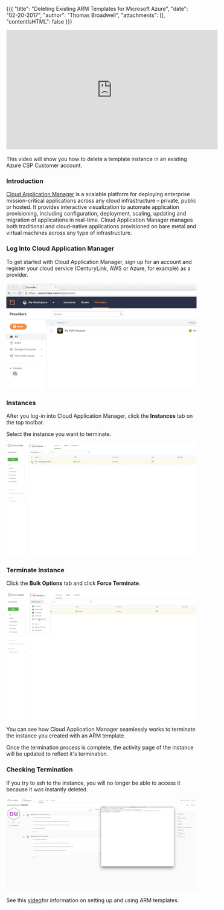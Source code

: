 {{{
"title": "Deleting Existing ARM Templates for Microsoft Azure",
"date": "02-20-2017",
"author": "Thomas Broadwell",
"attachments": [],
"contentIsHTML": false
}}}

<iframe width="560" height="315" src="https://player.vimeo.com/video/204210210" frameborder="0" allowfullscreen></iframe>

This video will show you how to delete a template instance in an existing Azure CSP Customer account.

### Introduction

[Cloud Application Manager](https://www.ctl.io/cloud-application-manager/) is a scalable platform for deploying enterprise mission-critical applications across any cloud infrastructure &ndash; private, public or hosted. It provides interactive visualization to automate application provisioning, including configuration, deployment, scaling, updating and migration of applications in real-time. Cloud Application Manager manages both traditional and cloud-native applications provisioned on bare metal and virtual machines across any type of infrastructure.

### Log Into Cloud Application Manager

To get started with Cloud Application Manager, sign up for an account and register your cloud service (CenturyLink, AWS or Azure, for example) as a provider.

![Cloud Application Manager Login](../images/cloud-application-manager-dashboard.png)

### Instances

After you log-in into Cloud Application Manager, click the **Instances** tab on the top toolbar.

Select the instance you want to terminate.

![Cloud Application Manager Using ARM Templates 1](../images/cloud-application-manager-delete-arm-template-1.png)

### Terminate Instance

Click the **Bulk Options** tab and click **Force Terminate**.

![Cloud Application Manager Using ARM Templates 2](../images/cloud-application-manager-delete-arm-template-2.png)

You can see how Cloud Application Manager seamlessly works to terminate the instance you created with an ARM template.

Once the termination process is complete, the activity page of the instance will be updated to reflect it's termination.

### Checking Termination

If you try to ssh to the instance, you will no longer be able to access it because it was instantly deleted.

![Cloud Application Manager Using ARM Templates 3](../images/cloud-application-manager-delete-arm-template-3.png)

See this [video](./getting-started-guides/clous-application-manager/using-arm-templates-cloud-application-manager.md)for information on setting up and using ARM templates.

